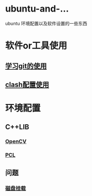 # ubuntu-and-...
ubuntu 环境配置以及软件设置的一些东西
# 软件or工具使用
## [学习git的使用](https://github.com/2hanhan/ubuntu-and-.../blob/main/trygit.md)

## [clash配置使用](https://github.com/2hanhan/ubuntu-and-.../blob/main/clash.md)

# 环境配置
## C++LIB
### [OpenCV](https://github.com/2hanhan/ubuntu-and-.../blob/main/OpenCV_3-4-1.sh)
### [PCL](https://github.com/2hanhan/ubuntu-and-.../blob/main/pcl.sh)
## 问题
### [磁盘挂载](https://github.com/2hanhan/ubuntu-and-.../blob/main/fdisk.sh)
